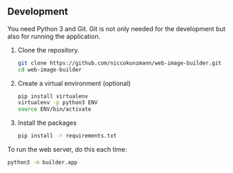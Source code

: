 ## Development

You need Python 3 and Git.
Git is not only needed for the development but also for running the application.

1. Clone the repository.
    ```bash
    git clone https://github.com/niccokunzmann/web-image-builder.git
    cd web-image-builder
    ```
2. Create a virtual environment (optional)
    ```bash
    pip install virtualenv
    virtualenv -p python3 ENV
    source ENV/bin/activate
    ```
3. Install the packages
    ```bash
    pip install -r requirements.txt
    ```

To run the web server, do this each time:
```bash
python3 -m builder.app
```


